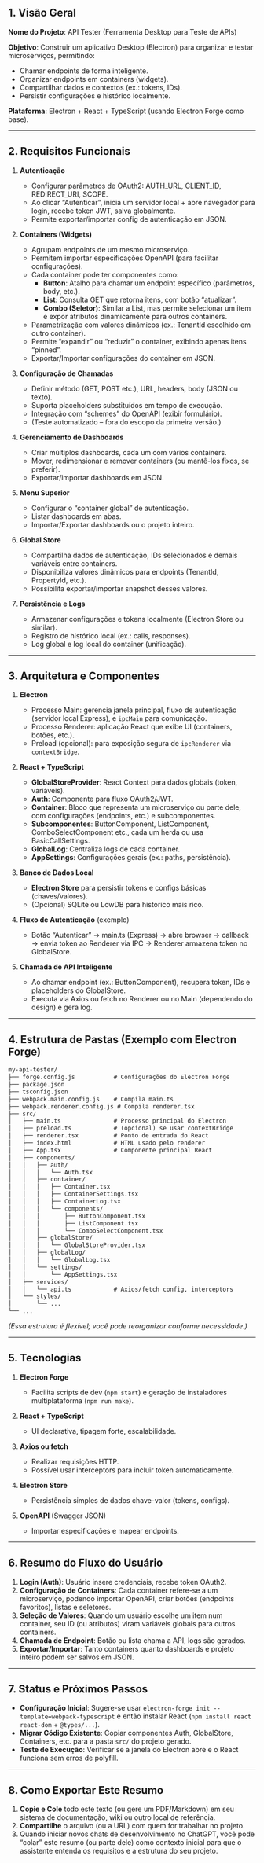 ## 1. Visão Geral

**Nome do Projeto**: API Tester (Ferramenta Desktop para Teste de APIs)

**Objetivo**: Construir um aplicativo Desktop (Electron) para organizar e testar microserviços, permitindo:
- Chamar endpoints de forma inteligente.
- Organizar endpoints em containers (widgets).
- Compartilhar dados e contextos (ex.: tokens, IDs).
- Persistir configurações e histórico localmente.

**Plataforma**: Electron + React + TypeScript (usando Electron Forge como base).

---

## 2. Requisitos Funcionais

1. **Autenticação**  
   - Configurar parâmetros de OAuth2: AUTH_URL, CLIENT_ID, REDIRECT_URI, SCOPE.  
   - Ao clicar “Autenticar”, inicia um servidor local + abre navegador para login, recebe token JWT, salva globalmente.  
   - Permite exportar/importar config de autenticação em JSON.

2. **Containers (Widgets)**  
   - Agrupam endpoints de um mesmo microserviço.  
   - Permitem importar especificações OpenAPI (para facilitar configurações).  
   - Cada container pode ter componentes como:
     - **Button**: Atalho para chamar um endpoint específico (parâmetros, body, etc.).  
     - **List**: Consulta GET que retorna itens, com botão “atualizar”.  
     - **Combo (Seletor)**: Similar a List, mas permite selecionar um item e expor atributos dinamicamente para outros containers.  
   - Parametrização com valores dinâmicos (ex.: TenantId escolhido em outro container).  
   - Permite “expandir” ou “reduzir” o container, exibindo apenas itens “pinned”.  
   - Exportar/Importar configurações do container em JSON.

3. **Configuração de Chamadas**  
   - Definir método (GET, POST etc.), URL, headers, body (JSON ou texto).  
   - Suporta placeholders substituídos em tempo de execução.  
   - Integração com “schemes” do OpenAPI (exibir formulário).  
   - (Teste automatizado – fora do escopo da primeira versão.)

4. **Gerenciamento de Dashboards**  
   - Criar múltiplos dashboards, cada um com vários containers.  
   - Mover, redimensionar e remover containers (ou mantê-los fixos, se preferir).  
   - Exportar/importar dashboards em JSON.

5. **Menu Superior**  
   - Configurar o “container global” de autenticação.  
   - Listar dashboards em abas.  
   - Importar/Exportar dashboards ou o projeto inteiro.

6. **Global Store**  
   - Compartilha dados de autenticação, IDs selecionados e demais variáveis entre containers.  
   - Disponibiliza valores dinâmicos para endpoints (TenantId, PropertyId, etc.).  
   - Possibilita exportar/importar snapshot desses valores.

7. **Persistência e Logs**  
   - Armazenar configurações e tokens localmente (Electron Store ou similar).  
   - Registro de histórico local (ex.: calls, responses).  
   - Log global e log local do container (unificação).

---

## 3. Arquitetura e Componentes

1. **Electron**  
   - Processo Main: gerencia janela principal, fluxo de autenticação (servidor local Express), e `ipcMain` para comunicação.  
   - Processo Renderer: aplicação React que exibe UI (containers, botões, etc.).  
   - Preload (opcional): para exposição segura de `ipcRenderer` via `contextBridge`.

2. **React + TypeScript**  
   - **GlobalStoreProvider**: React Context para dados globais (token, variáveis).  
   - **Auth**: Componente para fluxo OAuth2/JWT.  
   - **Container**: Bloco que representa um microserviço ou parte dele, com configurações (endpoints, etc.) e subcomponentes.  
   - **Subcomponentes**: ButtonComponent, ListComponent, ComboSelectComponent etc., cada um herda ou usa BasicCallSettings.  
   - **GlobalLog**: Centraliza logs de cada container.  
   - **AppSettings**: Configurações gerais (ex.: paths, persistência).  

3. **Banco de Dados Local**  
   - **Electron Store** para persistir tokens e configs básicas (chaves/valores).  
   - (Opcional) SQLite ou LowDB para histórico mais rico.

4. **Fluxo de Autenticação** (exemplo)  
   - Botão “Autenticar” → main.ts (Express) → abre browser → callback → envia token ao Renderer via IPC → Renderer armazena token no GlobalStore.

5. **Chamada de API Inteligente**  
   - Ao chamar endpoint (ex.: ButtonComponent), recupera token, IDs e placeholders do GlobalStore.  
   - Executa via Axios ou fetch no Renderer ou no Main (dependendo do design) e gera log.

---

## 4. Estrutura de Pastas (Exemplo com Electron Forge)

```txt
my-api-tester/
├── forge.config.js           # Configurações do Electron Forge
├── package.json
├── tsconfig.json
├── webpack.main.config.js    # Compila main.ts
├── webpack.renderer.config.js # Compila renderer.tsx
├── src/
│   ├── main.ts               # Processo principal do Electron
│   ├── preload.ts            # (opcional) se usar contextBridge
│   ├── renderer.tsx          # Ponto de entrada do React
│   ├── index.html            # HTML usado pelo renderer
│   ├── App.tsx               # Componente principal React
│   ├── components/
│   │   ├── auth/
│   │   │   └── Auth.tsx
│   │   ├── container/
│   │   │   ├── Container.tsx
│   │   │   ├── ContainerSettings.tsx
│   │   │   ├── ContainerLog.tsx
│   │   │   └── components/
│   │   │       ├── ButtonComponent.tsx
│   │   │       ├── ListComponent.tsx
│   │   │       └── ComboSelectComponent.tsx
│   │   ├── globalStore/
│   │   │   └── GlobalStoreProvider.tsx
│   │   ├── globalLog/
│   │   │   └── GlobalLog.tsx
│   │   └── settings/
│   │       └── AppSettings.tsx
│   ├── services/
│   │   └── api.ts            # Axios/fetch config, interceptors
│   └── styles/
│       └── ...
└── ...
```

*(Essa estrutura é flexível; você pode reorganizar conforme necessidade.)*

---

## 5. Tecnologias

1. **Electron Forge**  
   - Facilita scripts de dev (`npm start`) e geração de instaladores multiplataforma (`npm run make`).

2. **React + TypeScript**  
   - UI declarativa, tipagem forte, escalabilidade.

3. **Axios ou fetch**  
   - Realizar requisições HTTP.  
   - Possível usar interceptors para incluir token automaticamente.

4. **Electron Store**  
   - Persistência simples de dados chave-valor (tokens, configs).

5. **OpenAPI** (Swagger JSON)  
   - Importar especificações e mapear endpoints.

---

## 6. Resumo do Fluxo do Usuário

1. **Login (Auth)**: Usuário insere credenciais, recebe token OAuth2.  
2. **Configuração de Containers**: Cada container refere-se a um microserviço, podendo importar OpenAPI, criar botões (endpoints favoritos), listas e seletores.  
3. **Seleção de Valores**: Quando um usuário escolhe um item num container, seu ID (ou atributos) viram variáveis globais para outros containers.  
4. **Chamada de Endpoint**: Botão ou lista chama a API, logs são gerados.  
5. **Exportar/Importar**: Tanto containers quanto dashboards e projeto inteiro podem ser salvos em JSON.

---

## 7. Status e Próximos Passos

- **Configuração Inicial**: Sugere-se usar `electron-forge init --template=webpack-typescript` e então instalar React (`npm install react react-dom` + `@types/...`).  
- **Migrar Código Existente**: Copiar componentes Auth, GlobalStore, Containers, etc. para a pasta `src/` do projeto gerado.  
- **Teste de Execução**: Verificar se a janela do Electron abre e o React funciona sem erros de polyfill.

---

## 8. Como Exportar Este Resumo

1. **Copie e Cole** todo este texto (ou gere um PDF/Markdown) em seu sistema de documentação, wiki ou outro local de referência.  
2. **Compartilhe** o arquivo (ou a URL) com quem for trabalhar no projeto.  
3. Quando iniciar novos chats de desenvolvimento no ChatGPT, você pode “colar” este resumo (ou parte dele) como contexto inicial para que o assistente entenda os requisitos e a estrutura do seu projeto.
